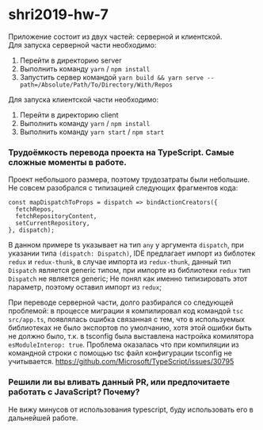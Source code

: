 # shri2019-hw-7
Приложение состоит из двух частей: серверной и клиентской.  
Для запуска серверной части необходимо:
1. Перейти в директорию server
2. Выполнить команду `yarn` / `npm install`
3. Запустить сервер командой `yarn build && yarn serve --path=/Absolute/Path/To/Directory/With/Repos`

 Для запуска клиентской части необходимо:
1. Перейти в директорию client
2. Выполнить команду `yarn` / `npm install`
3. Выполнить команду `yarn start`  / `npm start`

### Трудоёмкость перевода проекта на TypeScript. Самые сложные моменты в работе.
Проект небольшого размера, поэтому трудозатраты были небольшие.  
Не совсем разобрался с типизацией следующих фрагментов кода:  
```
const mapDispatchToProps = dispatch => bindActionCreators({
  fetchRepos,
  fetchRepositoryContent,
  setCurrentRepository,
}, dispatch);
```
В данном примере ts указывает на тип `any` у аргумента `dispatch`, при указании типа `(dispatch: Dispatch)`, IDE предлагает импорт из библотек `redux` и `redux-thunk`, в случае импорта из `redux-thunk`, данный тип `Dispatch` является generic типом, при импорте из библиотеки `redux` тип `Dispatch` не является generic; Не понял как именно типизировать этот параметр, поэтому оставил импорт из `redux`;

При переводе серверной части, долго разбирался со следующей проблемой: в процессе миграции я компилировал код командой `tsc src/app.ts`, появлялась ошибка связанная с тем, что в используемых библиотеках не было экспортов по умолчанию, хотя этой ошибки быть не должно было, т.к. в tsconfig была выставлена настройка комилятора `esModuleInterop: true`. Проблема оказалась что при компиляции из командной строки с помощью tsc файл конфигурации tsconfig не учитывается.  https://github.com/Microsoft/TypeScript/issues/30795

### Решили ли вы вливать данный PR, или предпочитаете работать с JavaScript? Почему?
Не вижу минусов от использования typescript, буду использовать его в дальнейшей работе. 
